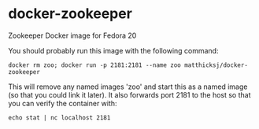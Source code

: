 docker-zookeeper
================

Zookeeper Docker image for Fedora 20

You should probably run this image with the following command:

    docker rm zoo; docker run -p 2181:2181 --name zoo matthicksj/docker-zookeeper

This will remove any named images 'zoo' and start this as a named image
(so that you could link it later).  It also forwards port 2181 to the
host so that you can verify the container with:

    echo stat | nc localhost 2181
